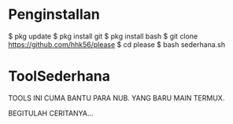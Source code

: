 # Penginstallan
$ pkg update
$ pkg install git
$ pkg install bash
$ git clone https://github.com/hhk56/please
$ cd please
$ bash sederhana.sh
 
# ToolSederhana
TOOLS INI CUMA BANTU PARA NUB.
YANG BARU MAIN TERMUX.

BEGITULAH CERITANYA...
